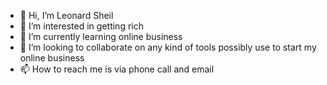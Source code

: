 - 👋 Hi, I’m Leonard Sheil
- 👀 I’m interested in getting rich 
- 🌱 I’m currently learning online business
- 💞️ I’m looking to collaborate on any kind of tools possibly use to start my online business 
- 📫 How to reach me is via phone call and email 

<!---
Sheilleonard/Sheilleonard is a ✨ special ✨ repository because its `README.md` (this file) appears on your GitHub profile.
You can click the Preview link to take a look at your changes.
--->
